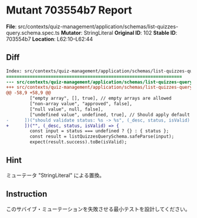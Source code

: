 # Mutant 703554b7 Report

**File**: src/contexts/quiz-management/application/schemas/list-quizzes-query.schema.spec.ts
**Mutator**: StringLiteral
**Original ID**: 102
**Stable ID**: 703554b7
**Location**: L62:10–L62:44

## Diff

```diff
Index: src/contexts/quiz-management/application/schemas/list-quizzes-query.schema.spec.ts
===================================================================
--- src/contexts/quiz-management/application/schemas/list-quizzes-query.schema.spec.ts	original
+++ src/contexts/quiz-management/application/schemas/list-quizzes-query.schema.spec.ts	mutated #102
@@ -58,9 +58,9 @@
         ["empty array", [], true], // empty arrays are allowed
         ["non-array value", "approved", false],
         ["null value", null, false],
         ["undefined value", undefined, true], // Should apply default
-      ])("should validate status: %s -> %s", (_desc, status, isValid) => {
+      ])("", (_desc, status, isValid) => {
         const input = status === undefined ? {} : { status };
         const result = listQuizzesQuerySchema.safeParse(input);
         expect(result.success).toBe(isValid);
```

## Hint

ミューテータ "StringLiteral" による置換。

## Instruction

このサバイブ・ミューテーションを失敗させる最小テストを設計してください。
